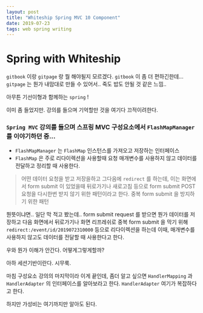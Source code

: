 ```yaml
---
layout: post
title: "Whiteship Spring MVC 10 Component"
date: 2019-07-23
tags: web spring writing
---
```

# Spring with Whiteship
`gitbook` 이랑 `gitpage` 랑 뭘 해야될지 모르겠다.
`gitbook` 이 좀 더 편하긴한데...
`gitpage` 는 뭔가 내맘대로 만들 수 있어서..
죽도 밥도 안될 것 같은 느낌..

아무튼 기선이형과 함께하는 `spring` !

이미 좀 들었지만. 강의를 들으며 기억할만 것을 여기다 끄적이려한다.

### `Spring MVC` 강의를 들으며 스프링 MVC 구성요소에서 `FlashMapManager` 를 이야기하던 중...
- `FlashMapManager` 는 `FlashMap` 인스턴스를 가져오고 저장하는 인터페이스
- `FlashMap` 은 주로 리다이렉션을 사용할때 요청 매개변수를 사용하지 않고 데이터를 전달하고 정리할 때 사용한다.
> 어떤 데이터 요청을 받고 저장을하고 그다음에 `redirect` 를 하는데, 이는 화면에서 form submit 이 있었을때 뒤로가기나 새로고침 등으로 form submit POST 요청을 다시한번 받지 않기 위한 패턴이라고 한다.
중복 form submit 을 방지하기 위한 패턴

뭔뜻이냐면.. 일단 막 적고 봤는데..
form submit request 를 받으면 뭔가 데이터를 저장하고 다음 화면에서 뒤로가기나 화면 리프레쉬로 중복 form submit 을 막기 위해 `redirect:/event/id/2019072310000` 등으로 리다이렉션을 하는데 이때, 매개변수를 사용하지 않고도 데이터를 전달할 때 사용한다고 한다.

우와 뭔가 이해가 안간다. 어떻게그렇게할까?

아하 세션기반이란다. 시무룩.

마침 구성요소 강의의 마지막이라 이게 끝인데, 좀더 알고 싶으면
`HandlerMapping` 과 `HandlerAdapter` 의 인터페이스를 알아보라고 한다.
`HandlerAdapter` 여기가 복잡하다고 한다.

하지만 가성비는 여기까지만 알아도 된다.
